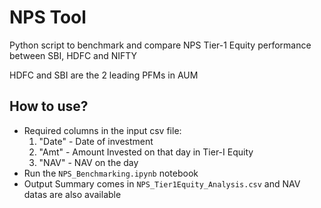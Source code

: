 # NPS Tool

Python script to benchmark and compare NPS Tier-1 Equity performance between SBI, HDFC and NIFTY

HDFC and SBI are the 2 leading PFMs in AUM

## How to use?
* Required columns in the input csv file:
	1. "Date" - Date of investment
	2. "Amt" - Amount Invested on that day in Tier-I Equity
	2. "NAV" - NAV on the day
* Run the `NPS_Benchmarking.ipynb` notebook
* Output Summary comes in `NPS_Tier1Equity_Analysis.csv` and NAV datas are also available